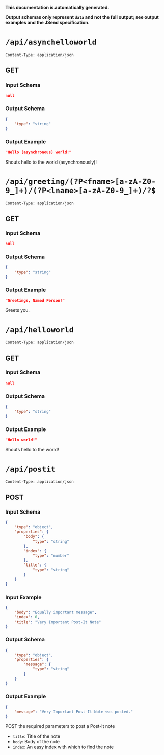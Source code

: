 **This documentation is automatically generated.**

**Output schemas only represent `data` and not the full output; see output examples and the JSend specification.**

# `/api/asynchelloworld`

    Content-Type: application/json

## GET
### Input Schema
```json
null
```

### Output Schema
```json
{
    "type": "string"
}
```

### Output Example
```json
"Hello (asynchronous) world!"
```


Shouts hello to the world (asynchronously)!





# `/api/greeting/(?P<fname>[a-zA-Z0-9_]+)/(?P<lname>[a-zA-Z0-9_]+)/?$`

    Content-Type: application/json

## GET
### Input Schema
```json
null
```

### Output Schema
```json
{
    "type": "string"
}
```

### Output Example
```json
"Greetings, Named Person!"
```


Greets you.





# `/api/helloworld`

    Content-Type: application/json

## GET
### Input Schema
```json
null
```

### Output Schema
```json
{
    "type": "string"
}
```

### Output Example
```json
"Hello world!"
```


Shouts hello to the world!





# `/api/postit`

    Content-Type: application/json

## POST
### Input Schema
```json
{
    "type": "object", 
    "properties": {
        "body": {
            "type": "string"
        }, 
        "index": {
            "type": "number"
        }, 
        "title": {
            "type": "string"
        }
    }
}
```

### Input Example
```json
{
    "body": "Equally important message", 
    "index": 0, 
    "title": "Very Important Post-It Note"
}
```

### Output Schema
```json
{
    "type": "object", 
    "properties": {
        "message": {
            "type": "string"
        }
    }
}
```

### Output Example
```json
{
    "message": "Very Important Post-It Note was posted."
}
```



POST the required parameters to post a Post-It note

* `title`: Title of the note
* `body`: Body of the note
* `index`: An easy index with which to find the note


